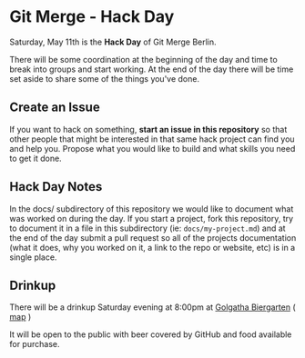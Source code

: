 # Git Merge - Hack Day

Saturday, May 11th is the **Hack Day** of Git Merge Berlin. 

There will be some coordination at the beginning of the day and time to break into groups and start working.  At the end of the day there will be time set aside to share some of the things you've done.

## Create an Issue

If you want to hack on something, **start an issue in this repository** so that other people that might be interested in that same hack project can find you and help you.  Propose what you would like to build and what skills you need to get it done.

## Hack Day Notes

In the docs/ subdirectory of this repository we would like to document what was worked on during the day.  If you start a project, fork this repository, try to document it in a file in this subdirectory (ie: `docs/my-project.md`) and at the end of the day submit a pull request so all of the projects documentation (what it does, why you worked on it, a link to the repo or website, etc) is in a single place.
 
## Drinkup

There will be a drinkup Saturday evening at 8:00pm at 
[Golgatha Biergarten](http://www.golgatha-berlin.de/index.php?s=1)
( [map](http://goo.gl/maps/ti4kw") )

It will be open to the public with beer covered by GitHub and food available for purchase.
